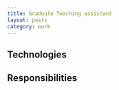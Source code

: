 ```yaml
---
title: Graduate Teaching assistant
layout: posts
category: work
---
```


## Technologies

## Responsibilities
